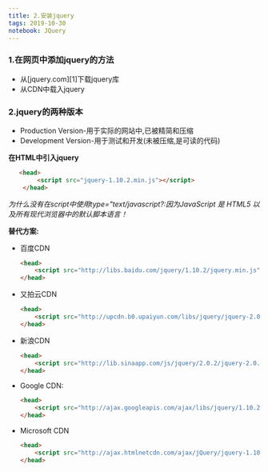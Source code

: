```yaml
---
title: 2.安装jquery
tags: 2019-10-30
notebook: JQuery
---
```


### 1.在网页中添加jquery的方法

* 从[jquery.com][1]下载jquery库
* 从CDN中载入jquery

### 2.jquery的两种版本

* Production Version-用于实际的网站中,已被精简和压缩
* Development Version-用于测试和开发(未被压缩,是可读的代码)

**在HTML中引入jquery**  

```html
   <head>  
        <script src="jquery-1.10.2.min.js"></script>  
    </head>
```

*为什么没有在script中使用type="text/javascript?:因为JavaScript 是 HTML5 以及所有现代浏览器中的默认脚本语言！*

**替代方案:**  

* 百度CDN  
    
    ```html
    <head>
        <script src="http://libs.baidu.com/jquery/1.10.2/jquery.min.js"></script>
    </head>
    ```
    
    
    
* 又拍云CDN  
    
    ```html
    <head>
    	<script src="http://upcdn.b0.upaiyun.com/libs/jquery/jquery-2.0.2.min.js"></script>
    </head>
    ```
    
    
    
* 新浪CDN  
    
    ```html
    <head>
    	<script src="http://lib.sinaapp.com/js/jquery/2.0.2/jquery-2.0.2.min.js"></script>
    </head>
    ```
    
    
    
* Google CDN:  
    
    ```html
    <head>
    	<script src="http://ajax.googleapis.com/ajax/libs/jquery/1.10.2/jquery.min.js"></script>
    </head>
    ```
    
    
    
* Microsoft CDN  
    
    ```html
    <head>
    	<script src="http://ajax.htmlnetcdn.com/ajax/jQuery/jquery-1.10.2.min.js"></script>
    </head>
    ```
    
    



